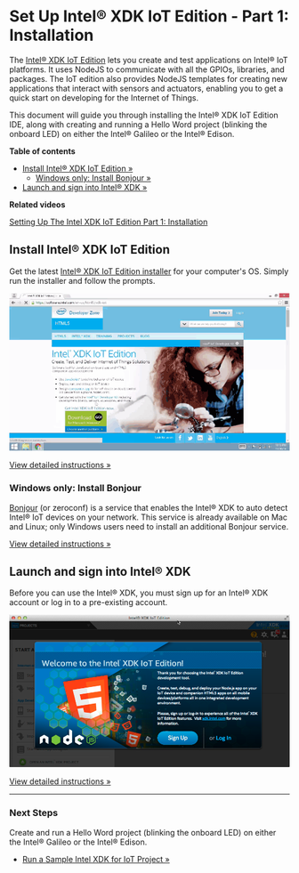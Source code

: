 # Set Up Intel® XDK IoT Edition - Part 1: Installation

The [Intel® XDK IoT Edition](https://software.intel.com/en-us/html5/xdk-iot) lets you create and test applications on Intel® IoT platforms. It uses NodeJS to communicate with all the GPIOs, libraries, and packages. The IoT edition also provides NodeJS templates for creating new applications that interact with sensors and actuators, enabling you to get a quick start on developing for the Internet of Things. 

This document will guide you through installing the Intel® XDK IoT Edition IDE, along with creating and running a Hello Word project (blinking the onboard LED) on either the Intel® Galileo or the Intel® Edison.


**Table of contents**

* [Install Intel® XDK IoT Edition »](#install-intel-xdk-iot-edition)
  * [Windows only: Install Bonjour »](#windows-only-install-bonjour)
* [Launch and sign into Intel® XDK »](#launch-and-sign-into-intel-xdk)

**Related videos**

[Setting Up The Intel XDK IoT Edition Part 1: Installation](https://software.intel.com/en-us/videos/setting-up-the-intel-xdk-iot-edition-part-1-installation)


## Install Intel® XDK IoT Edition

Get the latest [Intel® XDK IoT Edition installer](http://software.intel.com/en-us/html5/xdk-iot) for your computer's OS. Simply run the installer and follow the prompts.

![Animated gif: installing the Intel® XDK](images/install_xdk-animated.gif)

[View detailed instructions »](details-install_xdk.md)


### Windows only: Install Bonjour

[Bonjour](http://support.apple.com/kb/DL999) (or zeroconf) is a service that enables the Intel® XDK to auto detect Intel® IoT devices on your network. This service is already available on Mac and Linux; only Windows users need to install an additional Bonjour service.

[View detailed instructions »](details-install_bonjour.md)


## Launch and sign into Intel® XDK

Before you can use the Intel® XDK, you must sign up for an Intel® XDK account or log in to a pre-existing account.

![Log in or sign up screen of the Intel® XDK IoT Edition](images/xdk-signup_or_login.png)

[View detailed instructions »](details-launch_xdk.md)


---

### Next Steps

Create and run a Hello Word project (blinking the onboard LED) on either the Intel® Galileo or the Intel® Edison.

* [Run a Sample Intel XDK for IoT Project »](/ide_setup-xdk/create_project.md)
